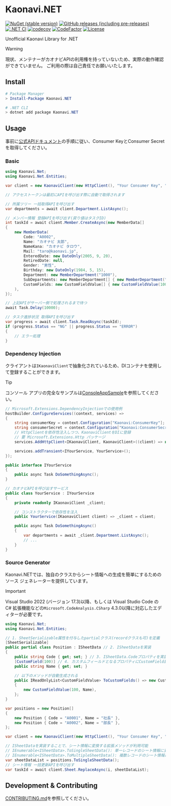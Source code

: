 # Kaonavi.NET

[![NuGet (stable version)](https://img.shields.io/nuget/v/Kaonavi.NET?logo=nuget)](https://www.nuget.org/packages/Kaonavi.NET/)
[![GitHub releases (including pre-releases)](https://img.shields.io/github/v/release/nogic1008/Kaonavi.NET?include_prereleases&sort=semver)](https://github.com/nogic1008/Kaonavi.NET/releases)
[![.NET CI](https://github.com/nogic1008/Kaonavi.NET/actions/workflows/dotnet.yml/badge.svg)](https://github.com/nogic1008/Kaonavi.NET/actions/workflows/dotnet.yml)
[![codecov](https://codecov.io/gh/nogic1008/Kaonavi.NET/branch/main/graph/badge.svg?token=DK9S9TJtgj)](https://codecov.io/gh/nogic1008/Kaonavi.NET)
[![CodeFactor](https://www.codefactor.io/repository/github/nogic1008/Kaonavi.NET/badge)](https://www.codefactor.io/repository/github/nogic1008/Kaonavi.NET)
[![License](https://img.shields.io/github/license/nogic1008/Kaonavi.NET)](https://github.com/nogic1008/Kaonavi.NET/blob/main/LICENSE)

Unofficial Kaonavi Library for .NET

> [!WARNING]
> 現状、メンテナーがカオナビAPIの利用権を持っていないため、実際の動作確認ができていません。
> ご利用の際は自己責任でお願いいたします。

## Install

```powershell
# Package Manager
> Install-Package Kaonavi.NET

# .NET CLI
> dotnet add package Kaonavi.NET
```

## Usage

事前に[公式APIドキュメント](https://developer.kaonavi.jp/api/v2.0/index.html#section/%E3%82%AF%E3%82%A4%E3%83%83%E3%82%AF%E3%82%B9%E3%82%BF%E3%83%BC%E3%83%88/%E4%BA%8B%E5%89%8D%E6%BA%96%E5%82%99)の手順に従い、Consumer KeyとConsumer Secretを取得してください。

### Basic

```csharp
using Kaonavi.Net;
using Kaonavi.Net.Entities;

var client = new KaonaviClient(new HttpClient(), "Your Consumer Key", "Your Consumer Secret");

// アクセストークンは最初にAPIを呼び出す際に自動で取得されます

// 所属ツリー 一括取得APIを呼び出す
var departments = await client.Department.ListAsync();

// メンバー情報 登録APIを呼び出す(戻り値はタスクID)
int taskId = await client.Member.CreateAsync(new MemberData[]
{
    new MemberData(
        Code: "A0002",
        Name: "カオナビ 太郎",
        NameKana: "カオナビ タロウ",
        Mail: "taro@kaonavi.jp",
        EnteredDate: new DateOnly(2005, 9, 20),
        RetiredDate: null,
        Gender: "男性",
        Birthday: new DateOnly(1984, 5, 15),
        Department: new MemberDepartment("1000"),
        SubDepartments: new MemberDepartment[] { new MemberDepartment("1001") },
        CustomFields: new CustomFieldValue[] { new CustomFieldValue(100, "A") }
    ),
});

// 上記APIがサーバー側で処理されるまで待つ
await Task.Delay(10000);

// タスク進捗状況 取得APIを呼び出す
var progress = await client.Task.ReadAsync(taskId);
if (progress.Status == "NG" || progress.Status == "ERROR")
{
    // エラー処理
}
```

### Dependency Injection

クライアントは`IKaonaviClient`で抽象化されているため、DIコンテナを使用して登録することができます。

> [!TIP]
> コンソール アプリの完全なサンプルは[ConsoleAppSample](https://github.com/nogic1008/Kaonavi.NET/tree/main/sandbox/ConsoleAppSample)を参照してください。

```csharp
// Microsoft.Extensions.DependencyInjectionでの使用例
hostBuilder.ConfigureServices((context, services) =>
{
    string consumerKey = context.Configuration["Kaonavi:ConsumerKey"];
    string consumerSecret = context.Configuration["Kaonavi:ConsumerSecret"];
    // HttpClientを依存性注入しつつ、KaonaviClientをDIに登録
    // 要 Microsoft.Extensions.Http パッケージ
    services.AddHttpClient<IKaonaviClient, KaonaviClient>((client) => new(client, consumerKey, consumerSecret));

    services.addTransient<IYourService, YourService>();
});

public interface IYourService
{
    public async Task DoSomethingAsync();
}

// カオナビAPIを呼び出すサービス
public class YourService : IYourService
{
    private readonly IKaonaviClient _client;

    // コンストラクターで依存性を注入
    public YourService(IKaonaviClient client) => _client = client;

    public async Task DoSomethingAsync()
    {
        var departments = await _client.Department.ListAsync();
        // ...
    }
}
```

### Source Generator

Kaonavi.NETでは、独自のクラスからシート情報への生成を簡単にするためのソース ジェネレーターを提供しています。

> [!IMPORTANT]
> Visual Studio 2022 (バージョン 17.3)以降、もしくは Visual Studio Code の C# 拡張機能などの`Microsoft.CodeAnalysis.CSharp` 4.3.0以降に対応したエディターが必要です。

```csharp
using Kaonavi.Net;
using Kaonavi.Net.Entities;

// 1. SheetSerializable属性を付与したpartialクラス(recordクラスも可)を定義
[SheetSerializable]
public partial class Position : ISheetData // 2. ISheetDataを実装
{
    public string Code { get; set; } // 3. ISheetData.Codeプロパティを実装
    [CustomField(100)] // 4. カスタムフィールドとなるプロパティにCustomField属性を付与
    public string Name { get; set; }

    // 以下のメソッドが自動生成される
    public IReadOnlyList<CustomFieldValue> ToCustomFields() => new CustomFieldValue[]
    {
        new CustomFieldValue(100, Name),
    };
}

var positions = new Position[]
{
    new Position { Code = "A0001", Name = "社長" },
    new Position { Code = "A0002", Name = "部長" },
};

var client = new KaonaviClient(new HttpClient(), "Your Consumer Key", "Your Consumer Secret");

// ISheetDataを実装することで、シート情報に変換する拡張メソッドが利用可能
// IEnumerable<ISheetData>.ToSingleSheetData(): 単一レコードのシート情報に変換
// IEnumerable<ISheetData>.ToMultipleSheetData(): 複数レコードのシート情報に変換
var sheetDataList = positions.ToSingleSheetData();
// シート情報 一括更新APIを呼び出す
var taskId = await client.Sheet.ReplaceAsync(i, sheetDataList);
```

## Development & Contributing

[CONTRIBUTING.md](./CONTRIBUTING.md)を参照してください。

